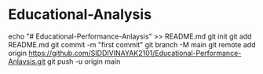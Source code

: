 # Educational-Analysis
echo "# Educational-Performance-Anlaysis" >> README.md
git init
git add README.md
git commit -m "first commit"
git branch -M main
git remote add origin https://github.com/SIDDIVINAYAK2101/Educational-Performance-Anlaysis.git
git push -u origin main

